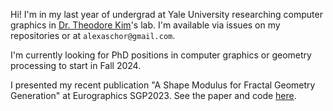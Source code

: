 Hi! I'm in my last year of undergrad at Yale University researching computer graphics in [Dr. Theodore Kim](https://tkim.graphics)'s lab.
I'm available via issues on my repositories or at `alexaschor@gmail.com`.

I'm currently looking for PhD positions in computer graphics or geometry processing to start in Fall 2024. 

I presented my recent publication "A Shape Modulus for Fractal Geometry Generation" at Eurographics SGP2023. See the paper and code [here](https://github.com/alexaschor/JuliaShapeModulus).

<!---
alexaschor/alexaschor is a ✨ special ✨ repository because its `README.md` (this file) appears on your GitHub profile.
You can click the Preview link to take a look at your changes.
--->
